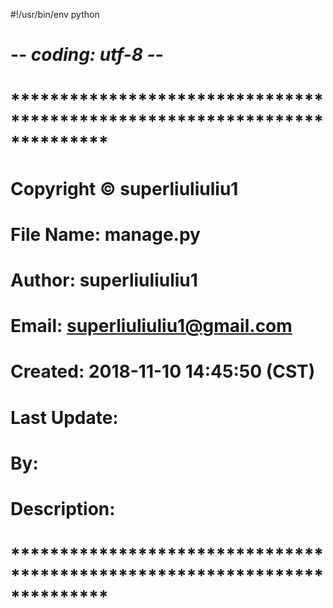 
#!/usr/bin/env python
# -*- coding: utf-8 -*-
# **************************************************************************
# Copyright © superliuliuliu1
# File Name: manage.py
# Author: superliuliuliu1
# Email: superliuliuliu1@gmail.com
# Created: 2018-11-10 14:45:50 (CST)
# Last Update:
#          By:
# Description:
# **************************************************************************
